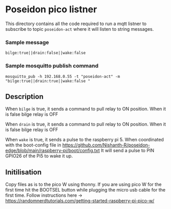 
# Poseidon pico listner

This directory contains all the code required to run a mqtt listner to subscribe to topic `poseidon-act` where it will listen to string messages. 

### Sample message

`bilge:true||drain:false||wake:false`


### Sample mosquitto publish command 
```mosquitto_pub -h 192.168.0.55 -t "poseidon-act" -m "bilge:true||drain:true||wake:false "```

## Description
When `bilge` is true, it sends a command to pull relay to ON position. When it is false bilge relay is OFF 

When `drain` is true, it sends a command to pull relay to ON position. When it is false bilge relay is OFF 

When `wake` is true, it sends a pulse to the raspberry pi 5. 
When coordinated with the boot-config file in 
https://github.com/Nishanth-R/poseidon-edge/blob/main/raspberry-pi/boot/config.txt It will send a pulse to PIN GPIO26 of the Pi5 to wake it up. 

## Initilisation 
Copy files as is to the pico W using thonny. 
If you are using pico W for the first time hit the BOOTSEL button while plugging the micro usb cable for the first time. 
Follow instructions here -> https://randomnerdtutorials.com/getting-started-raspberry-pi-pico-w/
